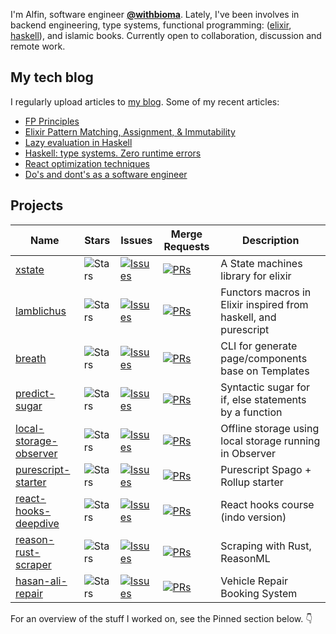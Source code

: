 I'm Alfin, software engineer **[@withbioma](https://www.linkedin.com/company/withbioma/)**. Lately, I've been involves in backend engineering, type systems, functional programming: ([elixir](https://elixir-lang.org/), [haskell](https://www.haskell.org/)), and islamic books. Currently open to collaboration, discussion and remote work.

## My tech blog
I regularly upload articles to [my blog](https://natserract.vercel.app/). Some of my recent articles:
- [FP Principles](https://medium.com/@natserract/functional-programming-principles-bbac18fabdcc)
- [Elixir Pattern Matching, Assignment, & Immutability](https://medium.com/@natserract/elixir-pattern-matching-assignment-immutability-e49f9a81d65d)
- [Lazy evaluation in Haskell](https://medium.com/@natserract/lazy-evaluation-in-haskell-5e8063a308e7)
- [Haskell: type systems. Zero runtime errors](https://natserract.vercel.app/post/haskell-type-systems)
- [React optimization techniques](https://natserract.vercel.app/post/react-optimization)
- [Do's and dont's as a software engineer](https://natserract.vercel.app/post/do-and-donts)

## Projects

| Name | Stars | Issues | Merge Requests | Description |
| ---- | ----- | ------ | -------------- | ------- |
|[xstate](https://github.com/natserract/xstate) |![Stars](https://img.shields.io/github/stars/natserract/xstate?style=social) | [![Issues](https://img.shields.io/github/issues/natserract/xstate?label=%22%22)](https://github.com/natserract/xstate/issues) | [![PRs](https://img.shields.io/github/issues-pr/natserract/xstate?label=%22%22)](https://github.com/natserract/xstate/pulls) | A State machines library for elixir  
|[lamblichus](https://github.com/natserract/lamblichus) |![Stars](https://img.shields.io/github/stars/natserract/lamblichus?style=social) | [![Issues](https://img.shields.io/github/issues/natserract/lamblichus?label=%22%22)](https://github.com/natserract/lamblichus/issues) | [![PRs](https://img.shields.io/github/issues-pr/natserract/lamblichus?label=%22%22)](https://github.com/natserract/lamblichus/pulls) | Functors macros in Elixir inspired from haskell, and purescript 
|[breath](https://github.com/natserract/breath) |![Stars](https://img.shields.io/github/stars/natserract/breath?style=social) | [![Issues](https://img.shields.io/github/issues/natserract/breath?label=%22%22)](https://github.com/natserract/breath/issues) | [![PRs](https://img.shields.io/github/issues-pr/natserract/breath?label=%22%22)](https://github.com/natserract/breath/pulls) | CLI for generate page/components base on Templates 
|[predict-sugar](https://github.com/natserract/predict-sugar) |![Stars](https://img.shields.io/github/stars/natserract/predict-sugar?style=social) | [![Issues](https://img.shields.io/github/issues/natserract/predict-sugar?label=%22%22)](https://github.com/natserract/predict-sugar/issues) | [![PRs](https://img.shields.io/github/issues-pr/natserract/predict-sugar?label=%22%22)](https://github.com/natserract/predict-sugar/pulls) | Syntactic sugar for if, else statements by a function
|[local-storage-observer](https://github.com/natserract/local-storage-observer) |![Stars](https://img.shields.io/github/stars/natserract/local-storage-observer?style=social) | [![Issues](https://img.shields.io/github/issues/natserract/local-storage-observer?label=%22%22)](https://github.com/natserract/local-storage-observer/issues) | [![PRs](https://img.shields.io/github/issues-pr/natserract/local-storage-observer?label=%22%22)](https://github.com/natserract/local-storage-observer/pulls) | Offline storage using local storage running in Observer
|[purescript-starter](https://github.com/natserract/purescript-starter) |![Stars](https://img.shields.io/github/stars/natserract/purescript-starter?style=social) | [![Issues](https://img.shields.io/github/issues/natserract/purescript-starter?label=%22%22)](https://github.com/natserract/purescript-starter/issues) | [![PRs](https://img.shields.io/github/issues-pr/natserract/purescript-starter?label=%22%22)](https://github.com/natserract/purescript-starter/pulls) | Purescript Spago + Rollup starter
|[react-hooks-deepdive](https://github.com/natserract/react-hooks-deepdive) |![Stars](https://img.shields.io/github/stars/natserract/react-hooks-deepdive?style=social) | [![Issues](https://img.shields.io/github/issues/natserract/react-hooks-deepdive?label=%22%22)](https://github.com/natserract/react-hooks-deepdive/issues) | [![PRs](https://img.shields.io/github/issues-pr/natserract/react-hooks-deepdive?label=%22%22)](https://github.com/natserract/react-hooks-deepdive/pulls) | React hooks course (indo version)
|[reason-rust-scraper](https://github.com/natserract/reason-rust-scraper)| ![Stars](https://img.shields.io/github/stars/natserract/reason-rust-scraper?style=social) | [![Issues](https://img.shields.io/github/issues/natserract/reason-rust-scraper?label=%22%22)](https://github.com/natserract/reason-rust-scraper/issues) | [![PRs](https://img.shields.io/github/issues-pr/natserract/reason-rust-scraper?label=%22%22)](https://github.com/natserract/reason-rust-scraper/pulls) | Scraping with Rust, ReasonML
|[hasan-ali-repair](https://github.com/natserract/hasan-ali-repair) |![Stars](https://img.shields.io/github/stars/natserract/hasan-ali-repair?style=social) | [![Issues](https://img.shields.io/github/issues/natserract/hasan-ali-repair?label=%22%22)](https://github.com/natserract/hasan-ali-repair/issues) | [![PRs](https://img.shields.io/github/issues-pr/natserract/hasan-ali-repair?label=%22%22)](https://github.com/natserract/hasan-ali-repair/pulls) | Vehicle Repair Booking System


For an overview of the stuff I worked on, see the Pinned section below. 👇
